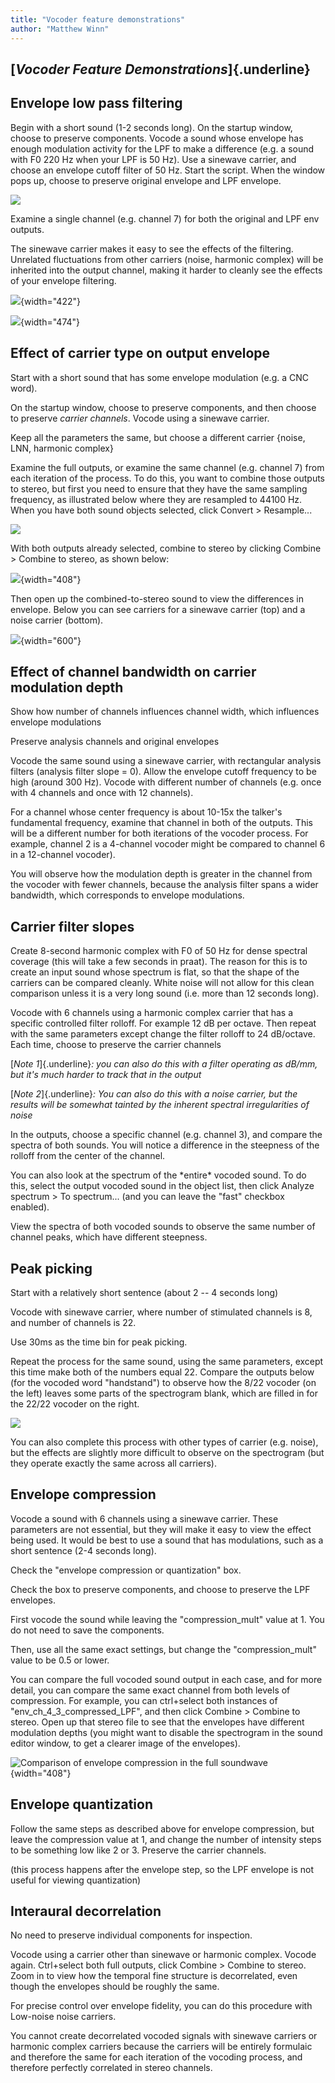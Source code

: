 ```yaml
---
title: "Vocoder feature demonstrations"
author: "Matthew Winn"
---
```


## [***Vocoder Feature Demonstrations***]{.underline}

## **Envelope low pass filtering**

Begin with a short sound (1-2 seconds long). On the startup window, choose to preserve components. Vocode a sound whose envelope has enough modulation activity for the LPF to make a difference (e.g. a sound with F0 220 Hz when your LPF is 50 Hz). Use a sinewave carrier, and choose an envelope cutoff filter of 50 Hz. Start the script. When the window pops up, choose to preserve original envelope and LPF envelope.

![](https://raw.githubusercontent.com/ListenLab/Vocoder/main/images/preserve_env_orig_and_LPF.png)

Examine a single channel (e.g. channel 7) for both the original and LPF env outputs.

The sinewave carrier makes it easy to see the effects of the filtering. Unrelated fluctuations from other carriers (noise, harmonic complex) will be inherited into the output channel, making it harder to cleanly see the effects of your envelope filtering.

![](https://raw.githubusercontent.com/ListenLab/Vocoder/main/images/combine_filtered_envelopes_to_stereo.png){width="422"}

![](https://raw.githubusercontent.com/ListenLab/Vocoder/main/images/envelope_LPFed.png){width="474"}

## **Effect of carrier type on output envelope**

Start with a short sound that has some envelope modulation (e.g. a CNC word).

On the startup window, choose to preserve components, and then choose to preserve *carrier channels*. Vocode using a sinewave carrier.

Keep all the parameters the same, but choose a different carrier {noise, LNN, harmonic complex}

Examine the full outputs, or examine the same channel (e.g. channel 7) from each iteration of the process. To do this, you want to combine those outputs to stereo, but first you need to ensure that they have the same sampling frequency, as illustrated below where they are resampled to 44100 Hz. When you have both sound objects selected, click Convert \> Resample...

![](https://raw.githubusercontent.com/ListenLab/Vocoder/main/images/resample_both.png)

With both outputs already selected, combine to stereo by clicking Combine \> Combine to stereo, as shown below:

![](https://raw.githubusercontent.com/ListenLab/Vocoder/main/images/compare_same_channel_two_carriers.png){width="408"}

Then open up the combined-to-stereo sound to view the differences in envelope. Below you can see carriers for a sinewave carrier (top) and a noise carrier (bottom).

![](https://raw.githubusercontent.com/ListenLab/Vocoder/main/images/same_channel_two_carriers_wave.png){width="600"}

## **Effect of channel bandwidth on carrier modulation depth**

Show how number of channels influences channel width, which influences envelope modulations

Preserve analysis channels and original envelopes

Vocode the same sound using a sinewave carrier, with rectangular analysis filters (analysis filter slope = 0). Allow the envelope cutoff frequency to be high (around 300 Hz). Vocode with different number of channels (e.g. once with 4 channels and once with 12 channels).

For a channel whose center frequency is about 10-15x the talker's fundamental frequency, examine that channel in both of the outputs. This will be a different number for both iterations of the vocoder process. For example, channel 2 is a 4-channel vocoder might be compared to channel 6 in a 12-channel vocoder).

You will observe how the modulation depth is greater in the channel from the vocoder with fewer channels, because the analysis filter spans a wider bandwidth, which corresponds to envelope modulations.

## **Carrier filter slopes**

Create 8-second harmonic complex with F0 of 50 Hz for dense spectral coverage (this will take a few seconds in praat). The reason for this is to create an input sound whose spectrum is flat, so that the shape of the carriers can be compared cleanly. White noise will not allow for this clean comparison unless it is a very long sound (i.e. more than 12 seconds long).

Vocode with 6 channels using a harmonic complex carrier that has a specific controlled filter rolloff. For example 12 dB per octave. Then repeat with the same parameters except change the filter rolloff to 24 dB/octave. Each time, choose to preserve the carrier channels

[*Note 1*]{.underline}*: you can also do this with a filter operating as dB/mm, but it's much harder to track that in the output*

[*Note 2*]{.underline}*: You can also do this with a noise carrier, but the results will be somewhat tainted by the inherent spectral irregularities of noise*

In the outputs, choose a specific channel (e.g. channel 3), and compare the spectra of both sounds. You will notice a difference in the steepness of the rolloff from the center of the channel.

You can also look at the spectrum of the \*entire\* vocoded sound. To do this, select the output vocoded sound in the object list, then click Analyze spectrum \> To spectrum... (and you can leave the "fast" checkbox enabled).

View the spectra of both vocoded sounds to observe the same number of channel peaks, which have different steepness.

## **Peak picking**

Start with a relatively short sentence (about 2 -- 4 seconds long)

Vocode with sinewave carrier, where number of stimulated channels is 8, and number of channels is 22.

Use 30ms as the time bin for peak picking.

Repeat the process for the same sound, using the same parameters, except this time make both of the numbers equal 22. Compare the outputs below (for the vocoded word "handstand") to observe how the 8/22 vocoder (on the left) leaves some parts of the spectrogram blank, which are filled in for the 22/22 vocoder on the right.

![](https://raw.githubusercontent.com/ListenLab/Vocoder/main/images/peak_picked_spectrogram.png)

You can also complete this process with other types of carrier (e.g. noise), but the effects are slightly more difficult to observe on the spectrogram (but they operate exactly the same across all carriers).

## **Envelope compression**

Vocode a sound with 6 channels using a sinewave carrier. These parameters are not essential, but they will make it easy to view the effect being used. It would be best to use a sound that has modulations, such as a short sentence (2-4 seconds long).

Check the "envelope compression or quantization" box.

Check the box to preserve components, and choose to preserve the LPF envelopes.

First vocode the sound while leaving the "compression_mult" value at 1. You do not need to save the components.

Then, use all the same exact settings, but change the "compression_mult" value to be 0.5 or lower.

You can compare the full vocoded sound output in each case, and for more detail, you can compare the same exact channel from both levels of compression. For example, you can ctrl+select both instances of "env_ch_4_3_compressed_LPF", and then click Combine \> Combine to stereo. Open up that stereo file to see that the envelopes have different modulation depths (you might want to disable the spectrogram in the sound editor window, to get a clearer image of the envelopes).

![Comparison of envelope compression in the full soundwave](https://raw.githubusercontent.com/ListenLab/Vocoder/main/images/envelope_compression_waveform.png){width="408"}

## **Envelope quantization**

Follow the same steps as described above for envelope compression, but leave the compression value at 1, and change the number of intensity steps to be something low like 2 or 3. Preserve the carrier channels.

(this process happens after the envelope step, so the LPF envelope is not useful for viewing quantization)

## **Interaural decorrelation**

No need to preserve individual components for inspection.

Vocode using a carrier other than sinewave or harmonic complex. Vocode again. Ctrl+select both full outputs, click Combine \> Combine to stereo. Zoom in to view how the temporal fine structure is decorrelated, even though the envelopes should be roughly the same.

For precise control over envelope fidelity, you can do this procedure with Low-noise noise carriers.

You cannot create decorrelated vocoded signals with sinewave carriers or harmonic complex carriers because the carriers will be entirely formulaic and therefore the same for each iteration of the vocoding process, and therefore perfectly correlated in stereo channels.
